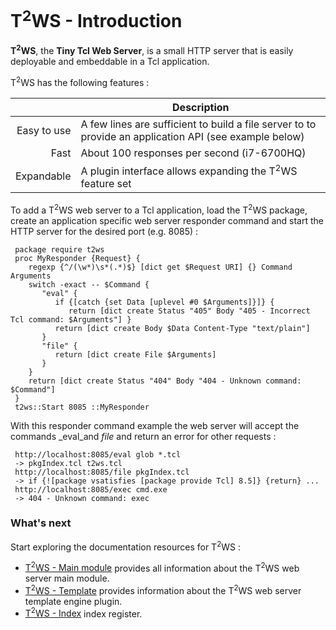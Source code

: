 # T<sup>2</sup>WS - Introduction

**T<sup>2</sup>WS**, the **Tiny Tcl Web Server**, is a small HTTP server that is easily deployable and embeddable in a Tcl application.

T<sup>2</sup>WS has the following features :

||Description
|--:|---
|Easy to use|A few lines are sufficient to build a file server to to provide an application API (see example below)
|Fast|About 100 responses per second (i7-6700HQ)
|Expandable|A plugin interface allows expanding the T<sup>2</sup>WS feature set

To add a T<sup>2</sup>WS web server to a Tcl application, load the T<sup>2</sup>WS package, create an application specific web server responder command and start the HTTP server for the desired port (e.g. 8085) :

```
 package require t2ws
 proc MyResponder {Request} {
    regexp {^/(\w*)\s*(.*)$} [dict get $Request URI] {} Command Arguments
    switch -exact -- $Command {
       "eval" {
          if {[catch {set Data [uplevel #0 $Arguments]}]} {
             return [dict create Status "405" Body "405 - Incorrect Tcl command: $Arguments"] }
          return [dict create Body $Data Content-Type "text/plain"]
       }
       "file" {
          return [dict create File $Arguments]
       }
    }
    return [dict create Status "404" Body "404 - Unknown command: $Command"]
 }
 t2ws::Start 8085 ::MyResponder
```

With this responder command example the web server will accept the commands _eval_and _file_ and return an error for other requests :

```
 http://localhost:8085/eval glob *.tcl
 -> pkgIndex.tcl t2ws.tcl
 http://localhost:8085/file pkgIndex.tcl
 -> if {![package vsatisfies [package provide Tcl] 8.5]} {return} ...
 http://localhost:8085/exec cmd.exe
 -> 404 - Unknown command: exec
```

### What's next

Start exploring the documentation resources for T<sup>2</sup>WS :

* [T<sup>2</sup>WS - Main module](https://github.com/Drolla/t2ws/wiki/t2ws) provides all information about the T<sup>2</sup>WS web server main module.
* [T<sup>2</sup>WS - Template](https://github.com/Drolla/t2ws/wiki/t2ws_template) provides information about the T<sup>2</sup>WS web server template engine plugin.
* [T<sup>2</sup>WS - Index](https://github.com/Drolla/t2ws/wiki/Index) index register.

